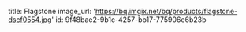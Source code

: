 title: Flagstone
image_url: 'https://bq.imgix.net/bq/products/flagstone-dscf0554.jpg'
id: 9f48bae2-9b1c-4257-bb17-775906e6b23b
